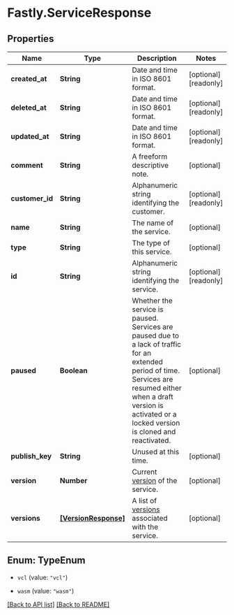 # Fastly.ServiceResponse

## Properties

Name | Type | Description | Notes
------------ | ------------- | ------------- | -------------
**created_at** | **String** | Date and time in ISO 8601 format. | [optional] [readonly] 
**deleted_at** | **String** | Date and time in ISO 8601 format. | [optional] [readonly] 
**updated_at** | **String** | Date and time in ISO 8601 format. | [optional] [readonly] 
**comment** | **String** | A freeform descriptive note. | [optional] 
**customer_id** | **String** | Alphanumeric string identifying the customer. | [optional] [readonly] 
**name** | **String** | The name of the service. | [optional] 
**type** | **String** | The type of this service. | [optional] 
**id** | **String** | Alphanumeric string identifying the service. | [optional] [readonly] 
**paused** | **Boolean** | Whether the service is paused. Services are paused due to a lack of traffic for an extended period of time. Services are resumed either when a draft version is activated or a locked version is cloned and reactivated. | [optional] 
**publish_key** | **String** | Unused at this time. | [optional] 
**version** | **Number** | Current [version](/reference/api/services/version/) of the service. | [optional] 
**versions** | [**[VersionResponse]**](VersionResponse.md) | A list of [versions](/reference/api/services/version/) associated with the service. | [optional] 



## Enum: TypeEnum


* `vcl` (value: `"vcl"`)

* `wasm` (value: `"wasm"`)





[[Back to API list]](../../README.md#endpoints) [[Back to README]](../../README.md)
